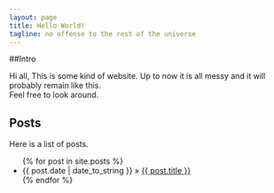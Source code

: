 ```yaml
---
layout: page
title: Hello World!
tagline: no offense to the rest of the universe
---
```


##Intro

Hi all,
This is some kind of website. Up to now it is all messy and it will
probably remain like this.  
Feel free to look around.



## Posts
 Here is a list of posts.

<ul class="posts">
  {% for post in site.posts %}
    <li><span>{{ post.date | date_to_string }}</span> &raquo; <a href="{{ BASE_PATH }}{{ post.url }}">{{ post.title }}</a></li>
  {% endfor %}
</ul>
